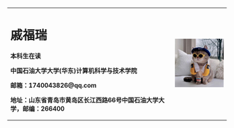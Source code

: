 <table border="0">
  <tr>
    <td width="75%">
      <h1>戚福瑞</h1>
      <p><b>本科生在读</b></p>
      <p><b>中国石油大学大学(华东)计算机科学与技术学院</b></p>
      <p><b>邮箱：1740043826@qq.com</b></p>
      <p><b>地址：山东省青岛市黄岛区长江西路66号中国石油大学大学，邮编：266400</b></p>
    </td>
    <td width="25%">
      <img src="/pic.png" width="100%">      
    </td>
  </tr>
</table>
